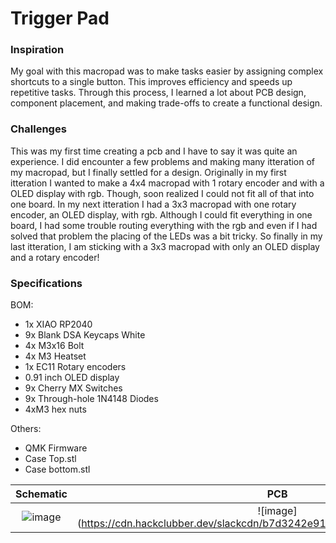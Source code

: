 # Trigger Pad

### Inspiration

My goal with this macropad was to make tasks easier by assigning complex shortcuts to a single button. This improves efficiency and speeds up repetitive tasks. Through this process, I learned a lot about PCB design, component placement, and making trade-offs to create a functional design.

### Challenges

 This was my first time creating a pcb and I have to say it was quite an experience. I did encounter a few problems and making many itteration of my macropad, but I finally settled for a design. Originally in my first itteration I wanted to make a 4x4 macropad with 1 rotary encoder and with a OLED display with rgb. Though, soon realized I could not fit all of that into one board. In my next itteration I had a 3x3 macropad with one rotary encoder, an OLED display, with rgb. Although I could fit everything in one board, I had some trouble routing everything with the rgb and even if I had solved that problem the placing of the LEDs was a bit tricky. So finally in my last itteration, I am sticking with a 3x3 macropad with only an OLED display and a rotary encoder!

### Specifications

BOM: 
- 1x XIAO RP2040
- 9x Blank DSA Keycaps White
- 4x M3x16 Bolt
- 4x M3 Heatset
- 1x EC11 Rotary encoders
- 0.91 inch OLED display
- 9x Cherry MX Switches
- 9x Through-hole 1N4148 Diodes
- 4xM3 hex nuts

Others:
- QMK Firmware
- Case Top.stl 
- Case bottom.stl

Schematic            |  PCB         |   Case
:-------------------------:|:-------------------------:|:-------------------------:|
![image](https://cdn.hackclubber.dev/slackcdn/749dc306ac58f6cfa6c8b6a34eb5c2b1.png)    |  ![image](https://cdn.hackclubber.dev/slackcdn/b7d3242e91398aa26c269f6271fc1f12.png | ![image] https://cdn.hackclubber.dev/slackcdn/79aad25bb2a42f94fb86bb16e9f464fe.png)  |  ![image](https://cdn.hack.pet/slackcdn/145d20323730aa4e7457f78ae627d6fe.png  | ![image] https://cdn.hackclubber.dev/slackcdn/2ea5bb56440fab8986400011f993cd1b.png) 



